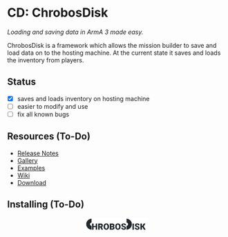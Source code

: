 # CD: ChrobosDisk

_Loading and saving data in ArmA 3 made easy._

ChrobosDisk is a framework which allows the mission builder to save and load data on to the hosting machine. At the current state it saves and loads the inventory from players.

## Status
- [x] saves and loads inventory on hosting machine
- [ ] easier to modify and use
- [ ] fix all known bugs

## Resources (To-Do)

* [Release Notes](#)
* [Gallery](#)
* [Examples](#)
* [Wiki](#)
* [Download](#)

## Installing (To-Do)



<p align="center">
	<img src="https://raw.githubusercontent.com/Chrobo/ChrobosDisk/497c4a5e534bc56090965e081f6f40308078f17d/assets/ChrobosDisk.png" width="150px" />
</p>
